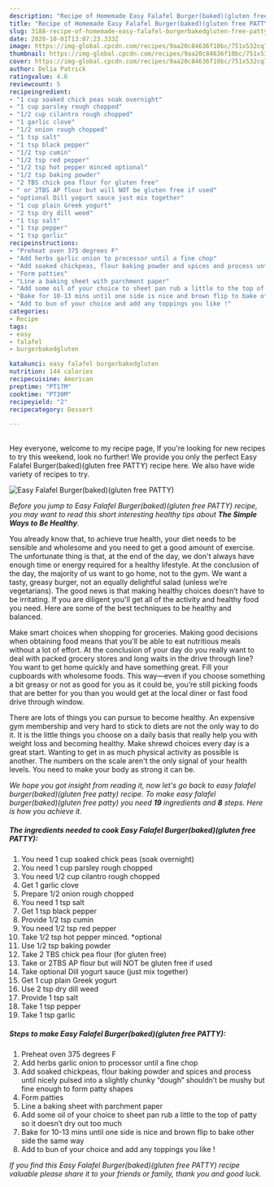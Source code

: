```yaml
---
description: "Recipe of Homemade Easy Falafel Burger(baked)(gluten free PATTY)"
title: "Recipe of Homemade Easy Falafel Burger(baked)(gluten free PATTY)"
slug: 3188-recipe-of-homemade-easy-falafel-burgerbakedgluten-free-patty
date: 2020-10-01T13:07:23.333Z
image: https://img-global.cpcdn.com/recipes/9aa20c84636f10bc/751x532cq70/easy-falafel-burgerbakedgluten-free-patty-recipe-main-photo.jpg
thumbnail: https://img-global.cpcdn.com/recipes/9aa20c84636f10bc/751x532cq70/easy-falafel-burgerbakedgluten-free-patty-recipe-main-photo.jpg
cover: https://img-global.cpcdn.com/recipes/9aa20c84636f10bc/751x532cq70/easy-falafel-burgerbakedgluten-free-patty-recipe-main-photo.jpg
author: Delia Patrick
ratingvalue: 4.6
reviewcount: 5
recipeingredient:
- "1 cup soaked chick peas soak overnight"
- "1 cup parsley rough chopped"
- "1/2 cup cilantro rough chopped"
- "1 garlic clove"
- "1/2 onion rough chopped"
- "1 tsp salt"
- "1 tsp black pepper"
- "1/2 tsp cumin"
- "1/2 tsp red pepper"
- "1/2 tsp hot pepper minced optional"
- "1/2 tsp baking powder"
- "2 TBS chick pea flour for gluten free"
- " or 2TBS AP flour but will NOT be gluten free if used"
- "optional Dill yogurt sauce just mix together"
- "1 cup plain Greek yogurt"
- "2 tsp dry dill weed"
- "1 tsp salt"
- "1 tsp pepper"
- "1 tsp garlic"
recipeinstructions:
- "Preheat oven 375 degrees F"
- "Add herbs garlic onion to processor until a fine chop"
- "Add soaked chickpeas, flour baking powder and spices and process until nicely pulsed into a slightly chunky “dough” shouldn’t be mushy but fine enough to form patty shapes"
- "Form patties"
- "Line a baking sheet with parchment paper"
- "Add some oil of your choice to sheet pan rub a little to the top of patty so it doesn’t dry out too much"
- "Bake for 10-13 mins until one side is nice and brown flip to bake other side the same way"
- "Add to bun of your choice and add any toppings you like !"
categories:
- Recipe
tags:
- easy
- falafel
- burgerbakedgluten

katakunci: easy falafel burgerbakedgluten 
nutrition: 144 calories
recipecuisine: American
preptime: "PT17M"
cooktime: "PT30M"
recipeyield: "2"
recipecategory: Dessert

---
```

<br>
Hey everyone, welcome to my recipe page, If you're looking for new recipes to try this weekend, look no further! We provide you only the perfect Easy Falafel Burger(baked)(gluten free PATTY) recipe here. We also have wide variety of recipes to try.
<br>


![Easy Falafel Burger(baked)(gluten free PATTY)](https://img-global.cpcdn.com/recipes/9aa20c84636f10bc/751x532cq70/easy-falafel-burgerbakedgluten-free-patty-recipe-main-photo.jpg)

<i>Before you jump to Easy Falafel Burger(baked)(gluten free PATTY) recipe, you may want to read this short interesting healthy tips about <strong>The Simple Ways to Be Healthy</strong>.</i>

You already know that, to achieve true health, your diet needs to be sensible and wholesome and you need to get a good amount of exercise. The unfortunate thing is that, at the end of the day, we don't always have enough time or energy required for a healthy lifestyle. At the conclusion of the day, the majority of us want to go home, not to the gym. We want a tasty, greasy burger, not an equally delightful salad (unless we’re vegetarians). The good news is that making healthy choices doesn’t have to be irritating. If you are diligent you'll get all of the activity and healthy food you need. Here are some of the best techniques to be healthy and balanced.

Make smart choices when shopping for groceries. Making good decisions when obtaining food means that you'll be able to eat nutritious meals without a lot of effort. At the conclusion of your day do you really want to deal with packed grocery stores and long waits in the drive through line? You want to get home quickly and have something great. Fill your cupboards with wholesome foods. This way—even if you choose something a bit greasy or not as good for you as it could be, you’re still picking foods that are better for you than you would get at the local diner or fast food drive through window.

There are lots of things you can pursue to become healthy. An expensive gym membership and very hard to stick to diets are not the only way to do it. It is the little things you choose on a daily basis that really help you with weight loss and becoming healthy. Make shrewd choices every day is a great start. Wanting to get in as much physical activity as possible is another. The numbers on the scale aren't the only signal of your health levels. You need to make your body as strong it can be. 


<i>We hope you got insight from reading it, now let's go back to easy falafel burger(baked)(gluten free patty) recipe. To make easy falafel burger(baked)(gluten free patty) you need <strong>19</strong> ingredients and <strong>8</strong> steps. Here is how you achieve it.
</i>

##### The ingredients needed to cook Easy Falafel Burger(baked)(gluten free PATTY):

1. You need 1 cup soaked chick peas (soak overnight)
1. You need 1 cup parsley rough chopped
1. You need 1/2 cup cilantro rough chopped
1. Get 1 garlic clove
1. Prepare 1/2 onion rough chopped
1. You need 1 tsp salt
1. Get 1 tsp black pepper
1. Provide 1/2 tsp cumin
1. You need 1/2 tsp red pepper
1. Take 1/2 tsp hot pepper minced. *optional
1. Use 1/2 tsp baking powder
1. Take 2 TBS chick pea flour (for gluten free)
1. Take  or 2TBS AP flour but will NOT be gluten free if used
1. Take optional Dill yogurt sauce (just mix together)
1. Get 1 cup plain Greek yogurt
1. Use 2 tsp dry dill weed
1. Provide 1 tsp salt
1. Take 1 tsp pepper
1. Take 1 tsp garlic


##### Steps to make Easy Falafel Burger(baked)(gluten free PATTY):

1. Preheat oven 375 degrees F
1. Add herbs garlic onion to processor until a fine chop
1. Add soaked chickpeas, flour baking powder and spices and process until nicely pulsed into a slightly chunky “dough” shouldn’t be mushy but fine enough to form patty shapes
1. Form patties
1. Line a baking sheet with parchment paper
1. Add some oil of your choice to sheet pan rub a little to the top of patty so it doesn’t dry out too much
1. Bake for 10-13 mins until one side is nice and brown flip to bake other side the same way
1. Add to bun of your choice and add any toppings you like !


<i>If you find this Easy Falafel Burger(baked)(gluten free PATTY) recipe valuable please share it to your friends or family, thank you and good luck.</i>
